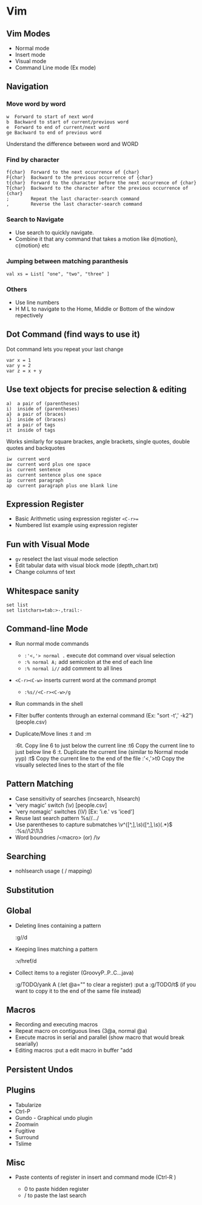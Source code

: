 # Vim

## Vim Modes

  * Normal mode
  * Insert mode
  * Visual mode
  * Command Line mode (Ex mode)

## Navigation

### Move word by word

    w  Forward to start of next word
    b  Backward to start of current/previous word
    e  Forward to end of current/next word
    ge Backward to end of previous word

Understand the difference between word and WORD

### Find by character

    f{char}  Forward to the next occurrence of {char}
    F{char}  Backward to the previous occurrence of {char}
    t{char}  Forward to the character before the next occurrence of {char}
    T{char}  Backward to the character after the previous occurrence of {char}
    ;        Repeat the last character-search command
    ,        Reverse the last character-search command

### Search to Navigate

  * Use search to quickly navigate.
  * Combine it that any command that takes a motion like d{motion}, c{motion} etc

### Jumping between matching paranthesis

    val xs = List[ "one", "two", "three" ]

### Others

  * Use line numbers
  * H M L to navigate to the Home, Middle or Bottom of the window repectively

## Dot Command (find ways to use it)

Dot command lets you repeat your last change

    var x = 1
    var y = 2
    var z = x + y

## Use text objects for precise selection & editing

    a)  a pair of (parentheses)
    i)  inside of (parentheses)
    a}  a pair of (braces)
    i}  inside of (braces)
    at  a pair of tags
    it  inside of tags

Works similarly for square brackes, angle brackets, single quotes, double quotes and backquotes

    iw  current word
    aw  current word plus one space
    is  current sentence
    as  current sentence plus one space
    ip  current paragraph
    ap  current paragraph plus one blank line

## Expression Register

  * Basic Arithmetic using expression register `<C-r>=`
  * Numbered list example using expression register

## Fun with Visual Mode

  * `gv` reselect the last visual mode selection
  * Edit tabular data with visual block mode (depth_chart.txt)
  * Change columns of text

## Whitespace sanity

    set list
    set listchars=tab:>-,trail:·

## Command-line Mode

  * Run normal mode commands
    - `:'<,'> normal .` execute dot command over visual selection
    - `:% normal A;` add semicolon at the end of each line
    - `:% normal i//` add comment to all lines
  * `<C-r><C-w>` inserts current word at the command prompt
    - `:%s//<C-r><C-w>/g`
  * Run commands in the shell
  * Filter buffer contents through an external command (Ex: "sort -t',' -k2") (people.csv)
  * Duplicate/Move lines :t and :m

    :6t.     Copy line 6 to just below the current line
    :t6      Copy the current line to just below line 6
    :t.      Duplicate the current line (similar to Normal mode yyp) 
    :t$      Copy the current line to the end of the file
    :'<,'>t0 Copy the visually selected lines to the start of the file

## Pattern Matching

  * Case sensitivity of searches (incsearch, hlsearch)
  * 'very magic' switch  (\v)    [people.csv]
  * 'very nomagic' switches (\V) [Ex: 'i.e.' vs 'iced']
  * Reuse last search pattern
    %s//.../
  * Use parentheses to capture submatches
    \v^([^,]*,\s*)([^,]*,\s*)(.*)$
    :%s//\2\1\3
  * Word boundries
    /\<macro\>  (or)
    /\v<macro>

## Searching

  * nohlsearch usage  (<leader> / mapping)

## Substitution

## Global

  * Deleting lines containing a pattern

    :g//d

  * Keeping lines matching a pattern

    :v/href/d

  * Collect items to a register (GroovyP..P..C...java)

    :g/TODO/yank A              (:let @a="" to clear a register)
    :put a
    :g/TODO/t$ (if you want to copy it to the end of the same file instead)

## Macros

  * Recording and executing macros
  * Repeat macro on contiguous lines  (3@a, normal @a)
  * Execute macros in serial and parallel  (show macro that would break searially)
  * Editing macros
    :put a
    edit macro in buffer
    "add

## Persistent Undos

## Plugins

  * Tabularize
  * Ctrl-P
  * Gundo - Graphical undo plugin
  * Zoomwin
  * Fugitive
  * Surround
  * Tslime

## Misc

  * Paste contents of register in insert and command mode  (Ctrl-R <reg>)
    - <Ctrl-R>0 to paste hidden register
    - <Ctrl-R>/ to paste the last search

